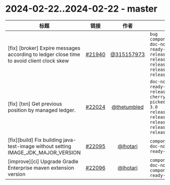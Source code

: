 # 2024-02-22..2024-02-22 - master
| 标题 | 链接 | 作者 | 标签 |
| - | :--: | :--: | - |
| [fix] [broker] Expire messages according to ledger close time to avoid client clock skew | [#21940](https://github.com/apache/pulsar/pull/21940) | [@315157973](https://github.com/315157973) | `bug` `component/broker` `doc-not-needed` `ready-to-test` `release/2.10.6` `release/3.0.3` `release/2.11.4` `release/3.1.3` `release/3.2.1`  | 
| [fix] [txn] Get previous position by managed ledger. | [#22024](https://github.com/apache/pulsar/pull/22024) | [@thetumbled](https://github.com/thetumbled) | `doc-not-needed` `ready-to-test` `release/2.9.5` `cherry-picked/branch-3.0` `release/2.10.6` `release/3.0.3` `release/2.11.4` `release/3.1.3` `release/3.2.1`  | 
| [fix][build] Fix building java-test-image without setting IMAGE_JDK_MAJOR_VERSION | [#22095](https://github.com/apache/pulsar/pull/22095) | [@lhotari](https://github.com/lhotari) | `component/build` `doc-not-needed` `ready-to-test`  | 
| [improve][ci] Upgrade Gradle Enterprise maven extension version | [#22096](https://github.com/apache/pulsar/pull/22096) | [@lhotari](https://github.com/lhotari) | `component/build` `doc-not-needed` `component/ci` `ready-to-test`  | 
